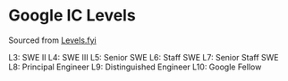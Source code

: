 # Google IC Levels

Sourced from [Levels.fyi](https://www.levels.fyi/companies/google/salaries/software-engineer/levels/l5)

L3: SWE II
L4: SWE III
L5: Senior SWE
L6: Staff SWE
L7: Senior Staff SWE
L8: Principal Engineer
L9: Distinguished Engineer
L10: Google Fellow